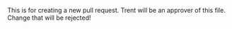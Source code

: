 This is for creating a new pull request.
Trent will be an approver of this file.
Change that will be rejected!
